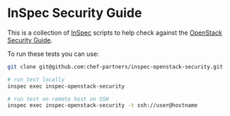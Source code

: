 # InSpec Security Guide

This is a collection of [InSpec]() scripts to help check against the [OpenStack Security Guide](http://docs.openstack.org/security-guide/).


To run these tests you can use:

```bash
git clone git@github.com:chef-partners/inspec-openstack-security.git

# run test locally
inspec exec inspec-openstack-security

# run test on remote host on SSH
inspec exec inspec-openstack-security -t ssh://user@hostname
```
